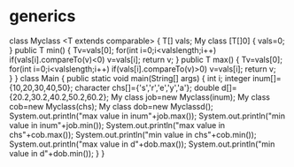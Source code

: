 # generics
class Myclass <T extends comparable<T>>
{
    T[] vals;
    My class [T[]0]
    {
        vals=0;
    }
    public T min()
    {
        Tv=vals[0];
        for(int i=0;i<valslength;i++)
        if(vals[i].compareTo(v)<0)
        v=vals[i];
        return v;
    }
    public T max()
    {
        Tv=vals[0];
        for(int i=0;i<valslength;i++)
        if(vals[i].compareTo(v)>0)
        v=vals[i];
        return v;  
    }
}
class Main
{
    public static void main(String[] args)
    {
    int i;
    integer inum[]={10,20,30,40,50};
    character chs[]={'s','r','e','y','a'};
    double d[]={20.2,30.2,40.2,50.2,60.2};
    My class <intiger>job=new Myclass<intiger>(inum);
    My class <character>cob=new Myclass<character>(chs);
    My class <double>dob=new Myclass<double>d();
    System.out.println("max value in inum"+job.max());
    System.out.println("min value in inum"+job.min());
    System.out.println("max value in chs"+cob.max());
    System.out.println("min value in chs"+cob.min());
    System.out.println("max value in d"+dob.max());
    System.out.println("min value in d"+dob.min());
    }
}
